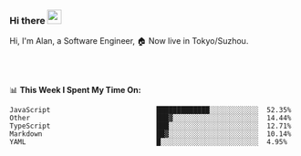 ### Hi there <img src="https://media.giphy.com/media/hvRJCLFzcasrR4ia7z/giphy.gif" width="25px">

<!-- ![visitors](https://visitor-badge.glitch.me/badge?page_id=dislfyer.dislfyer) -->

Hi, I'm Alan, a Software Engineer, 🏠 Now live in Tokyo/Suzhou.

<br/>
<br/>

📊 **This Week I Spent My Time On:**


<!--START_SECTION:waka-->

```text
JavaScript                          █████████████░░░░░░░░░░░░  52.35%
Other                               ███▓░░░░░░░░░░░░░░░░░░░░░  14.44%
TypeScript                          ███░░░░░░░░░░░░░░░░░░░░░░  12.71%
Markdown                            ██▓░░░░░░░░░░░░░░░░░░░░░░  10.14%
YAML                                █░░░░░░░░░░░░░░░░░░░░░░░░  4.95%
```

<!--END_SECTION:waka-->

<!--
**About Me:**
 -->
